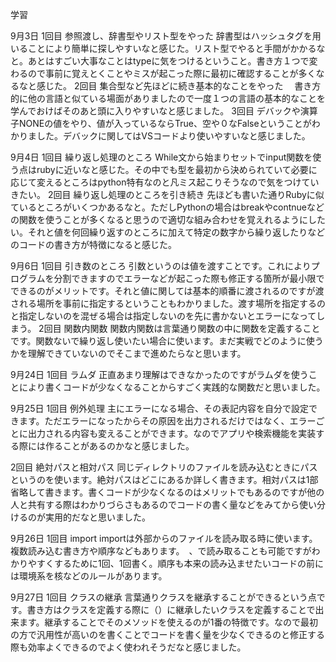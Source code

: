 学習

9月3日
1回目
参照渡し、辞書型やリスト型をやった
 辞書型はハッシュタグを用いることにより簡単に探しやすいなと感じた。リスト型でやると手間がかかるなと。あとはすごい大事なことはtypeに気をつけるということ。書き方１つで変わるので事前に覚えとくことやミスが起こった際に最初に確認することが多くなるなと感じた。
2回目
集合型など先ほどに続き基本的なことをやった
　書き方的に他の言語と似ている場面がありましたので一度１つの言語の基本的なことを学んでおけばそのあと頭に入りやすいなと感じました。
3回目
デバックや演算子NONEの値をやり、値が入っているならTrue、空や０なFalseということがわかりました。デバックに関してはVSコードより使いやすいなと感じました。

9月4日
1回目
繰り返し処理のところ
While文から始まりセットでinput関数を使う点はrubyに近いなと感じた。その中でも型を最初から決められていて必要に応じて変えるところはpython特有なのと凡ミス起こりそうなので気をつけていきたい。
2回目
繰り返し処理のところを引き続き
先ほども書いた通りRubyに似ているところがいくつかあるなと。ただしPythonの場合はbreakやcontnueなどの関数を使うことが多くなると思うので適切な組み合わせを覚えれるようにしたい。それと値を何回繰り返すのところに加えて特定の数字から繰り返したりなどのコードの書き方が特徴になると感じた。

9月6日
1回目
引き数のところ
引数というのは値を渡すことです。これによりプログラムを分割できますのでエラーなどが起こった際も修正する箇所が最小限でできるのがメリットです。それと値に関しては基本的順番に渡されるのですが渡される場所を事前に指定するということもわかりました。渡す場所を指定するのと指定しないのを混ぜる場合は指定しないのを先に書かないとエラーになってしまう。
2回目
関数内関数
関数内関数は言葉通り関数の中に関数を定義することです。関数ないで繰り返し使いたい場合に使います。まだ実戦でどのように使うかを理解できていないのでそこまで進めたらなと思います。

9月24日
1回目
ラムダ
正直あまり理解はできなかったのですがラムダを使うことにより書くコードが少なくなることからすごく実践的な関数だと思いました。

9月25日
1回目
例外処理
主にエラーになる場合、その表記内容を自分で設定できます。ただエラーになったからその原因を出力されるだけではなく、エラーごとに出力される内容も変えることができます。なのでアプリや検索機能を実装する際には作ることがあるのかなと感じました。

2回目
絶対パスと相対パス
同じディレクトリのファイルを読み込むときにパスというのを使います。絶対パスはどこにあるか詳しく書きます。相対パスは1部省略して書きます。書くコードが少なくなるのはメリットでもあるのですが他の人と共有する際はわかりづらさもあるのでコードの書く量などをみてから使い分けるのが実用的だなと思いました。

9月26日
1回目
import
importは外部からのファイルを読み取る時に使います。複数読み込む書き方や順序などもあります。　、で読み取ることも可能ですがわかりやすくするために1回、1回書く。順序も本来の読み込ませたいコードの前には環境系を核などのルールがあります。

9月27日
1回目
クラスの継承
言葉通りクラスを継承することができるという点です。書き方はクラスを定義する際に（）に継承したいクラスを定義することで出来ます。継承することでそのメソッドを使えるのが1番の特徴です。なので最初の方で汎用性が高いのを書くことでコードを書く量を少なくできるのと修正する際も効率よくできるのでよく使われそうだなと感じました。
